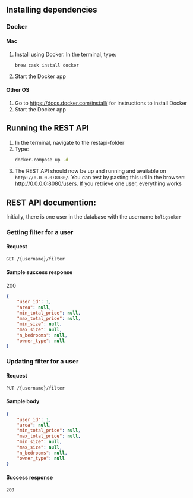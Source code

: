 ## Installing dependencies
### Docker
#### Mac
1. Install using Docker. In the terminal, type:
    ```
    brew cask install docker
    ```
2. Start the Docker app
#### Other OS
1. Go to https://docs.docker.com/install/ for instructions to install Docker
2. Start the Docker app

## Running the REST API
1. In the terminal, navigate to the restapi-folder
2. Type:
    ```bash
    docker-compose up -d
    ```
3. The REST API should now be up and running and available on `http://0.0.0.0:8080/`. You can test by pasting this
 url in the browser: http://0.0.0.0:8080/users. If you retrieve one user, everything works

## REST API documention:
Initially, there is one user in the database with the username `boligsoker`

### Getting filter for a user
#### Request
`GET /{username}/filter`
#### Sample success response
200
```json
{
    "user_id": 1,
    "area": null,
    "min_total_price": null,
    "max_total_price": null,
    "min_size": null,
    "max_size": null,
    "n_bedrooms": null,
    "owner_type": null
}
```


### Updating filter for a user
#### Request
`PUT /{username}/filter`
#### Sample body
```json
{
    "user_id": 1,
    "area": null,
    "min_total_price": null,
    "max_total_price": null,
    "min_size": null,
    "max_size": null,
    "n_bedrooms": null,
    "owner_type": null
}
```
#### Success response
`200`
